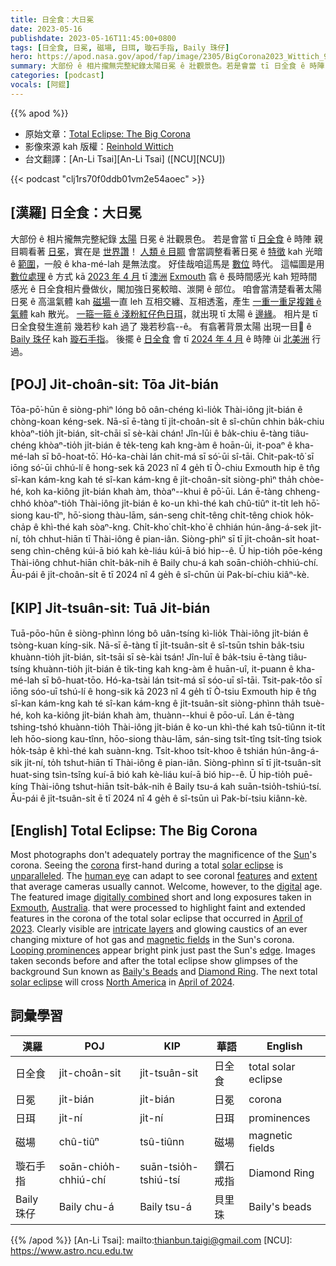 ```yaml
---
title: 日全食：大日冕
date: 2023-05-16
publishdate: 2023-05-16T11:45:00+0800
tags: [日全食, 日冕, 磁場, 日珥, 璇石手指, Baily 珠仔]
hero: https://apod.nasa.gov/apod/fap/image/2305/BigCorona2023_Wittich_960.jpg
summary: 大部份 ê 相片攏無完整紀錄太陽日冕 ê 壯觀景色。若是會當 tī 日全食 ê 時陣 親目睭看著日冕，實在是世界讚！
categories: [podcast]
vocals: [阿錕]
---
```


{{% apod %}}

- 原始文章：[Total Eclipse: The Big Corona](https://apod.nasa.gov/apod/ap230516.html)
- 影像來源 kah 版權：[Reinhold Wittich](https://www.wittich.com/)
- 台文翻譯：[An-Li Tsai][An-Li Tsai] ([NCU][NCU])

{{< podcast "clj1rs70f0ddb01vm2e54aoec" >}}

## [漢羅] 日全食：大日冕
大部份 ê 相片攏無完整紀錄 [太陽][Sun] 日冕 ê 壯觀景色。
若是會當 tī [日全食][solar eclipse 1] ê 時陣 親目睭看著 [日冕][corona]，實在是 [世界讚][unparalleled]！
[人類 ê 目睭][human eye] 會當調整看著日冕 ê [特徵][features] kah 光暗 ê [範圍][extent]，一般 ê kha-mé-lah 是無法度。
好佳哉咱這馬是 [數位][digital] 時代。
這幅圖是用 [數位處理][digitally combined] ê 方式 kā [2023 年 4 月][April of 2023] tī [澳洲][Australia] [Exmouth][Exmouth] 翕 ê 長時間感光 kah 短時間感光 ê 日全食相片疊做伙，閣加強日冕較暗、湠開 ê 部位。
咱會當清楚看著太陽日冕 ê 高溫氣體 kah [磁場][magnetic fields]一直 leh 互相交纏、互相透濫，產生 [一重一重足複雜 ê 氣體][intricate layers] kah 散光。
[一箍一箍 ê 淺粉紅仔色日珥][Looping prominences]，就出現 tī 太陽 ê [邊緣][edge]。
相片是 tī 日全食發生進前 幾若秒 kah 過了 幾若秒翕--ê。
有翕著背景太陽 出現一目𥍉 ê [Baily 珠仔][Baily's Beads] kah [璇石手指][Diamond Ring]。
後擺 ê [日全食][solar eclipse 2] 會 tī [2024 年 4 月][April of 2024] ê 時陣 ùi [北美洲][North America] 行過。

## [POJ] Ji̍t-choân-si̍t: Tōa Ji̍t-bián
Tōa-pō͘-hūn ê siòng-phìⁿ lóng bô oân-chéng kì-lio̍k Thài-iông ji̍t-bián ê chòng-koan kéng-sek.
Nā-sī ē-tàng tī ji̍t-choân-si̍t ê sî-chūn chhin ba̍k-chiu khòaⁿ-tio̍h ji̍t-bián, si̍t-chāi sī sè-kài chán!
Jîn-lūi ê ba̍k-chiu ē-tàng tiâu-chéng khòaⁿ-tio̍h ji̍t-bián ê te̍k-teng kah kng-àm ê hoān-ûi, it-poaⁿ ê kha-mé-lah sī bô-hoat-tō͘.
Hó-ka-chài lán chit-má sī só͘-ūi sî-tāi.
Chit-pak-tô͘ sī iōng só͘-ūi chhú-lí ê hong-sek kā 2023 nî 4 ge̍h tī Ò-chiu Exmouth hip ê tn̂g sî-kan kám-kng kah té sî-kan kám-kng ê ji̍t-choân-si̍t siòng-phìⁿ tha̍h chòe-hé, koh ka-kiông ji̍t-bián khah àm, thòaⁿ--khui ê pō͘-ūi.
Lán ē-tàng chheng-chhó khòaⁿ-tio̍h Thài-iông ji̍t-bián ê ko-un khì-thé kah chû-tiûⁿ it-ti̍t leh hō͘-siong kau-tîⁿ, hō͘-siong thàu-lām, sán-seng chi̍t-têng chi̍t-têng chiok ho̍k-cha̍p ê khì-thé kah sòaⁿ-kng.
Chi̍t-kho͘ chi̍t-kho͘ ê chhián hún-âng-á-sek ji̍t-ní, to̍h chhut-hiān tī Thài-iông ê pian-iân.
Siòng-phìⁿ sī tī ji̍t-choân-si̍t hoat-seng chìn-chêng kúi-ā bió kah kè-liáu kúi-ā bió hip--ê.
Ū hip-tio̍h pōe-kéng Thài-iông chhut-hiān chi̍t-ba̍k-nih ê Baily chu-á kah soān-chio̍h-chhiú-chí.
Āu-pái ê ji̍t-choân-si̍t ē tī 2024 nî 4 ge̍h ê sî-chūn ùi Pak-bí-chiu kiâⁿ-kè.

## [KIP] Ji̍t-tsuân-si̍t: Tuā Ji̍t-bián
Tuā-pōo-hūn ê siòng-phìnn lóng bô uân-tsíng kì-lio̍k Thài-iông ji̍t-bián ê tsòng-kuan kíng-sik.
Nā-sī ē-tàng tī ji̍t-tsuân-si̍t ê sî-tsūn tshin ba̍k-tsiu khuànn-tio̍h ji̍t-bián, si̍t-tsāi sī sè-kài tsán!
Jîn-luī ê ba̍k-tsiu ē-tàng tiâu-tsíng khuànn-tio̍h ji̍t-bián ê ti̍k-ting kah kng-àm ê huān-uî, it-puann ê kha-mé-lah sī bô-huat-tōo.
Hó-ka-tsài lán tsit-má sī sóo-uī sî-tāi.
Tsit-pak-tôo sī iōng sóo-uī tshú-lí ê hong-sik kā 2023 nî 4 ge̍h tī Ò-tsiu Exmouth hip ê tn̂g sî-kan kám-kng kah té sî-kan kám-kng ê ji̍t-tsuân-si̍t siòng-phìnn tha̍h tsuè-hé, koh ka-kiông ji̍t-bián khah àm, thuànn--khui ê pōo-uī.
Lán ē-tàng tshing-tshó khuànn-tio̍h Thài-iông ji̍t-bián ê ko-un khì-thé kah tsû-tiûnn it-ti̍t leh hōo-siong kau-tînn, hōo-siong thàu-lām, sán-sing tsi̍t-tîng tsi̍t-tîng tsiok ho̍k-tsa̍p ê khì-thé kah suànn-kng.
Tsi̍t-khoo tsi̍t-khoo ê tshián hún-âng-á-sik ji̍t-ní, to̍h tshut-hiān tī Thài-iông ê pian-iân.
Siòng-phìnn sī tī ji̍t-tsuân-si̍t huat-sing tsìn-tsîng kuí-ā bió kah kè-liáu kuí-ā bió hip--ê.
Ū hip-tio̍h puē-kíng Thài-iông tshut-hiān tsi̍t-ba̍k-nih ê Baily tsu-á kah suān-tsio̍h-tshiú-tsí.
Āu-pái ê ji̍t-tsuân-si̍t ē tī 2024 nî 4 ge̍h ê sî-tsūn uì Pak-bí-tsiu kiânn-kè.

## [English] Total Eclipse: The Big Corona
Most photographs don't adequately portray the magnificence of the [Sun][Sun]'s corona.
Seeing the [corona][corona] first-hand during a total [solar eclipse][solar eclipse 1] is [unparalleled][unparalleled].
The [human eye][human eye] can adapt to see coronal [features][features] and [extent][extent] that average cameras usually cannot.
Welcome, however, to the [digital][digital] age.
The featured image [digitally combined][digitally combined] short and long exposures taken in [Exmouth][Exmouth], [Australia][Australia].
that were processed to highlight faint and extended features in the corona of the total solar eclipse that occurred in [April of 2023][April of 2023].
Clearly visible are [intricate layers][intricate layers] and glowing caustics of an ever changing mixture of hot gas and [magnetic fields][magnetic fields] in the Sun's corona.
[Looping prominences][Looping prominences] appear bright pink just past the Sun's [edge][edge].
Images taken seconds before and after the total eclipse show glimpses of the background Sun known as [Baily's Beads][Baily's Beads] and [Diamond Ring][Diamond Ring].
The next total [solar eclipse][solar eclipse 2] will cross [North America][North America] in [April of 2024][April of 2024].

## 詞彙學習

|漢羅|POJ|KIP|華語|English|
|-|-|-|-|-|
|日全食|ji̍t-choân-si̍t|ji̍t-tsuân-si̍t|日全食|total solar eclipse|
|日冕|ji̍t-bián|ji̍t-bián|日冕|corona|
|日珥|ji̍t-ní|ji̍t-ní|日珥|prominences|
|磁場|chû-tiûⁿ|tsû-tiûnn|磁場|magnetic fields|
|璇石手指|soān-chio̍h-chhiú-chí|suān-tsio̍h-tshiú-tsí|鑽石戒指|Diamond Ring|
|Baily 珠仔|Baily chu-á|Baily tsu-á|貝里珠|Baily's beads|

{{% /apod %}}
[An-Li Tsai]: mailto:thianbun.taigi@gmail.com
[NCU]: https://www.astro.ncu.edu.tw

[copyright]: https://apod.nasa.gov/apod/fap/lib/about_apod.html#srapply
[License]: https://creativecommons.org/licenses/by/2.0/

[Sun]:https://solarsystem.nasa.gov/solar-system/sun/overview/
[corona]:https://en.wikipedia.org/wiki/Stellar_corona
[solar eclipse 1]:https://en.wikipedia.org/wiki/Total_solar_eclipse
[unparalleled]:https://apod.nasa.gov/apod/ap170912.html
[human eye]:http://iknow.net/phys_eye_education.html
[features]:https://apod.nasa.gov/apod/ap170813.html
[extent]:https://apod.nasa.gov/apod/ap160412.html
[digital]:https://apod.nasa.gov/apod/ap990426.html
[digitally combined]:https://apod.nasa.gov/apod/ap170830.html
[Exmouth]:https://youtu.be/9qT2nt1_8JA
[Australia]:https://en.wikipedia.org/wiki/Australia
[April of 2023]:https://www.timeanddate.com/eclipse/solar/2023-april-20
[intricate layers]:https://scontent-ord5-1.xx.fbcdn.net/v/t1.6435-9/64310547_1612916445509927_1944194861536116736_n.jpg?_nc_cat=100&ccb=1-7&_nc_sid=730e14&_nc_ohc=WgR3f8nLRLEAX88R2kb&_nc_ht=scontent-ord5-1.xx&oh=00_AfBFBuLRuHfmOzrOTqy9WnhBvUvbomQO463x15v0RPv6FQ&oe=6488417C
[magnetic fields]:https://www.nasa.gov/feature/goddard/2016/understanding-the-magnetic-sun
[Looping prominences]:https://apod.nasa.gov/apod/ap090531.html
[edge]:https://apod.nasa.gov/apod/ap080807.html
[Baily's Beads]:https://en.wikipedia.org/wiki/Baily%27s_beads
[Diamond Ring]:https://apod.nasa.gov/apod/ap170825.html
[solar eclipse 2]:https://spaceplace.nasa.gov/eclipse-snap/en/
[North America]:https://en.wikipedia.org/wiki/North_America
[April of 2024]:https://apod.nasa.gov/apod/ap230418.html
